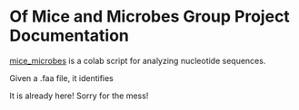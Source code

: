 # Of Mice and Microbes Group Project Documentation

[mice_microbes](https://github.com/luquelab/bioinformatics_mice_microbes) is a colab script for analyzing nucleotide sequences.

Given a .faa file, it identifies

It is already here! Sorry for the mess!
